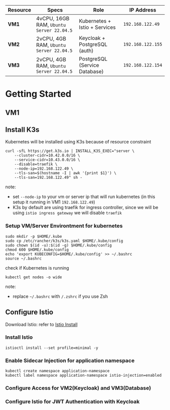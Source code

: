 | Resource| Specs                                    | Role                          | IP Address        |
| --------| ---------------------------------------- | ------------------------------| ------------------|
| **VM1** | 4vCPU, 16GB RAM, `Ubuntu Server 22.04.5` | Kubernetes + Istio + Services | `192.168.122.49`  |
| **VM2** | 2vCPU, 4GB RAM, `Ubuntu Server 22.04.5`  | Keycloak + PostgreSQL (auth)  | `192.168.122.155` |
| **VM3** | 2vCPU, 4GB RAM, `Ubuntu Server 22.04.5`  | PostgreSQL (Service Database) | `192.168.122.154` |

# Getting Started
## VM1
## Install K3s
Kubernetes will be installed using K3s because of resource constraint
```
curl -sfL https://get.k3s.io | INSTALL_K3S_EXEC="server \
    --cluster-cidr=10.42.0.0/16 \
    --service-cidr=10.43.0.0/16 \
    --disable=traefik \
    --node-ip=192.168.122.49 \
    --tls-san=$(hostname -I | awk '{print $1}') \
    --tls-san=192.168.122.49" sh -
```
note:
- set ` --node-ip ` to your vm or server ip that will run kubernetes (in this setup it running in VM1 `192.168.122.49`)
- K3s by default are using traefik for ingress controller, since we will be using `istio ingress gateway` we will disable `traefik`


### Setup VM/Server Environtment for kubernetes
```
sudo mkdir -p $HOME/.kube
sudo cp /etc/rancher/k3s/k3s.yaml $HOME/.kube/config
sudo chown $(id -u):$(id -g) $HOME/.kube/config
chmod 600 $HOME/.kube/config
echo 'export KUBECONFIG=$HOME/.kube/config' >> ~/.bashrc
source ~/.bashrc
```
check if Kubernetes is running
```
kubectl get nodes -o wide
```
note:
- replace `~/.bashrc` with `/.zshrc` if you use Zsh

## Configure Istio
Download Istio: refer to  <a href="https://istio.io/latest/docs/setup/getting-started/">Istio Install</a>

### Install Istio
```
istioctl install --set profile=minimal -y
```
### Enable Sidecar Injection for application namespace
```
kubectl create namespace application-namespace
kubectl label namespace application-namespace istio-injection=enabled
```
### Configure Access for VM2(Keycloak) and VM3(Database)
### Configure Istio for JWT Authentication with Keycloak
